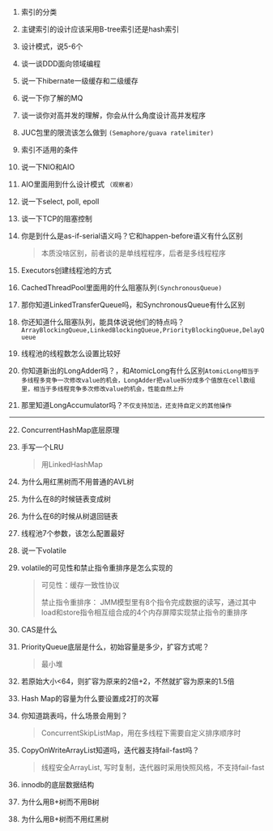 1. 索引的分类

2. 主键索引的设计应该采用B-tree索引还是hash索引

3. 设计模式，说5-6个

4. 谈一谈DDD面向领域编程

5. 说一下hibernate一级缓存和二级缓存

6. 说一下你了解的MQ

7. 谈一谈你对高并发的理解，你会从什么角度设计高并发程序

8. JUC包里的限流该怎么做到 `(Semaphore/guava ratelimiter)`

9. 索引不适用的条件

10. 说一下NIO和AIO

11. AIO里面用到什么设计模式 `（观察者）`

12. 说一下select, poll, epoll

13. 谈一下TCP的阻塞控制

14. 你是到什么是as-if-serial语义吗？它和happen-before语义有什么区别

    > 本质没啥区别，前者谈的是单线程程序，后者是多线程程序

15. Executors创建线程池的方式

16. CachedThreadPool里面用的什么阻塞队列``(SynchronousQueue)``

17. 那你知道LinkedTransferQueue吗，和SynchronousQueue有什么区别

18. 你还知道什么阻塞队列，能具体说说他们的特点吗？ `ArrayBlockingQueue,LinkedBlockingQueue,PriorityBlockingQueue,DelayQueue`

19. 线程池的线程数怎么设置比较好

20. 你知道新出的LongAdder吗？，和AtomicLong有什么区别`AtomicLong相当于多线程多竞争一次修改value的机会，LongAdder把value拆分成多个值放在cell数组里，相当于多线程竞争多次修改value的机会，性能自然上升`

21. 那里知道LongAccumulator吗？`不仅支持加法，还支持自定义的其他操作`

-----------------------------------------------------------------------

22. ConcurrentHashMap底层原理

23. 手写一个LRU

    > 用LinkedHashMap

24. 为什么用红黑树而不用普通的AVL树

25. 为什么在8的时候链表变成树

26. 为什么在6的时候从树退回链表

27. 线程池7个参数，该怎么配置最好

28. 说一下volatile

29. volatile的可见性和禁止指令重排序是怎么实现的

    > 可见性：缓存一致性协议
    >
    > 禁止指令重排序： JMM模型里有8个指令完成数据的读写，通过其中load和store指令相互组合成的4个内存屏障实现禁止指令的重排序

30. CAS是什么

31. PriorityQueue底层是什么，初始容量是多少，扩容方式呢？

    > 最小堆

32. 若原始大小<64，则扩容为原来的2倍+2，不然就扩容为原来的1.5倍

33. Hash Map的容量为什么要设置成2打的次幂

34. 你知道跳表吗，什么场景会用到？

    > ConcurrentSkipListMap，用在多线程下需要自定义排序顺序时
    
35. CopyOnWriteArrayList知道吗，迭代器支持fail-fast吗？

    > 线程安全ArrayList, 写时复制，迭代器时采用快照风格，不支持fail-fast

36. innodb的底层数据结构

37. 为什么用B+树而不用B树

38. 为什么用B+树而不用红黑树

